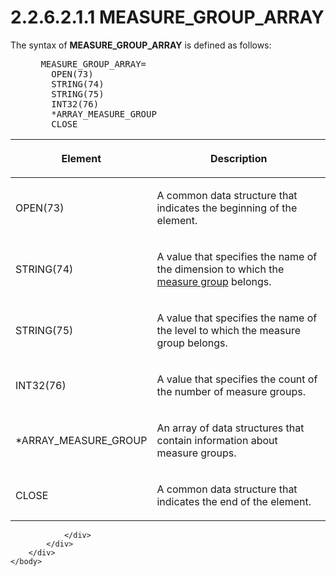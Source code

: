 <html dir="LTR" xmlns:mshelp="http://msdn.microsoft.com/mshelp" xmlns:ddue="http://ddue.schemas.microsoft.com/authoring/2003/5" xmlns:xlink="http://www.w3.org/1999/xlink" xmlns:tool="http://www.microsoft.com/tooltip">
    <head>
        <meta http-equiv="Content-Type" content="text/html; CHARSET=utf-8"></meta>
        <meta name="save" content="history"></meta>
        <title>2.2.6.2.1.1 MEASURE_GROUP_ARRAY</title>
        <xml>
            <mshelp:toctitle title="2.2.6.2.1.1 MEASURE_GROUP_ARRAY"></mshelp:toctitle>
            <mshelp:rltitle title="[MS-SSAS8]: MEASURE_GROUP_ARRAY"></mshelp:rltitle>
            <mshelp:keyword index="A" term="c9d0ace8-0ea1-4998-9ff6-cc07d067c3bf"></mshelp:keyword>
            <mshelp:attr name="DCSext.ContentType" value="open specification"></mshelp:attr>
            <mshelp:attr name="AssetID" value="c9d0ace8-0ea1-4998-9ff6-cc07d067c3bf"></mshelp:attr>
            <mshelp:attr name="TopicType" value="kbRef"></mshelp:attr>
            <mshelp:attr name="DCSext.Title" value="[MS-SSAS8]: MEASURE_GROUP_ARRAY" />
        </xml>
    </head>
    <body>
        <div id="header">
            <h1 class="heading">2.2.6.2.1.1 MEASURE_GROUP_ARRAY</h1>
        </div>
        <div id="mainSection">
            <div id="mainBody">
                <div id="allHistory" class="saveHistory"></div>
                <div id="sectionSection0" class="section" name="collapseableSection">
                    

<p>The syntax of <b>MEASURE_GROUP_ARRAY</b> is defined as
follows:           </p>

<dl>
<dd>
<div><pre> MEASURE_GROUP_ARRAY=
   OPEN(73)
   STRING(74) 
   STRING(75) 
   INT32(76) 
   *ARRAY_MEASURE_GROUP 
   CLOSE
</pre></div>
</dd></dl>

<table>
 <thead>
  <tr>
   <th>
   <p>Element</p>
   </th>
   <th>
   <p>Description</p>
   </th>
  </tr>
 </thead>
 <tr>
  <td>
  <p>OPEN(73)</p>
  </td>
  <td>
  <p>A common data structure that indicates the beginning
  of the element.</p>
  </td>
 </tr>
 <tr>
  <td>
  <p>STRING(74)</p>
  </td>
  <td>
  <p>A value that specifies the name of the dimension to
  which the <a href="c527450b-f5bd-424b-8c98-ba6365288f35.md#gt_1f51f60a-8a0f-4b0d-9e7e-80cbd596e164">measure group</a>
  belongs.</p>
  </td>
 </tr>
 <tr>
  <td>
  <p>STRING(75)</p>
  </td>
  <td>
  <p>A value that specifies the name of the level to which
  the measure group belongs.</p>
  </td>
 </tr>
 <tr>
  <td>
  <p>INT32(76)</p>
  </td>
  <td>
  <p>A value that specifies the count of the number of
  measure groups.</p>
  </td>
 </tr>
 <tr>
  <td>
  <p>*ARRAY_MEASURE_GROUP</p>
  </td>
  <td>
  <p>An array of data structures that contain information
  about measure groups.</p>
  </td>
 </tr>
 <tr>
  <td>
  <p>CLOSE</p>
  </td>
  <td>
  <p>A common data structure that indicates the end of the
  element.</p>
  </td>
 </tr>
</table>

<p> </p>


                </div>
            </div>
        </div>
    </body>
</html>